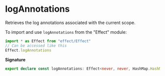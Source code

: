 # logAnnotations

Retrieves the log annotations associated with the current scope.

To import and use `logAnnotations` from the "Effect" module:

```ts
import * as Effect from "effect/Effect"
// Can be accessed like this
Effect.logAnnotations
```

**Signature**

```ts
export declare const logAnnotations: Effect<never, never, HashMap.HashMap<string, unknown>>
```
